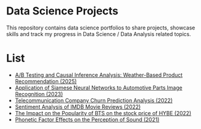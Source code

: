 # Data Science Projects
This repository contains data science portfolios to share projects, showcase skills and track my progress in Data Science / Data Analysis related topics.

# List
- [A/B Testing and Causal Inference Analysis: Weather-Based Product Recommendation (2025)](https://github.com/yewonlee5/yewonlee5.github.io/blob/main/A_B_Testing_and_Causal_Inference_Analysis_Weather_Based_Product_Recommendation.ipynb)
- [Application of Siamese Neural Networks to Automotive Parts Image Recognition (2023)](https://github.com/yewonlee5/yewonlee5.github.io/tree/main/Siamese%20Neural%20Networks%20(Thesis))
- [Telecommunication Company Churn Prediction Analysis (2022)](https://github.com/yewonlee5/yewonlee5.github.io/tree/main/Telecom_Churn_Prediction)
- [Sentiment Analysis of IMDB Movie Reviews (2022)](https://github.com/yewonlee5/yewonlee5.github.io/tree/main/Sentiment_Analysis_of_IMDB_Movie_Reviews)
- [The Impact on the Popularity of BTS on the stock price of HYBE (2022)](https://github.com/yewonlee5/yewonlee5.github.io/tree/main/Impact_of_BTS_on_HYBE_stock_price)
- [Phonetic Factor Effects on the Perception of Sound (2021)](https://github.com/yewonlee5/yewonlee5.github.io/tree/main/Phonetic_Factor_Effects_on_the_Perception_of_Sound)
